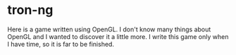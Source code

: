 # tron-ng

Here is a game written using OpenGL. I don't know many things about OpenGL and I
wanted to discover it a little more. I write this game only when I have time, so
it is far to be finished.

